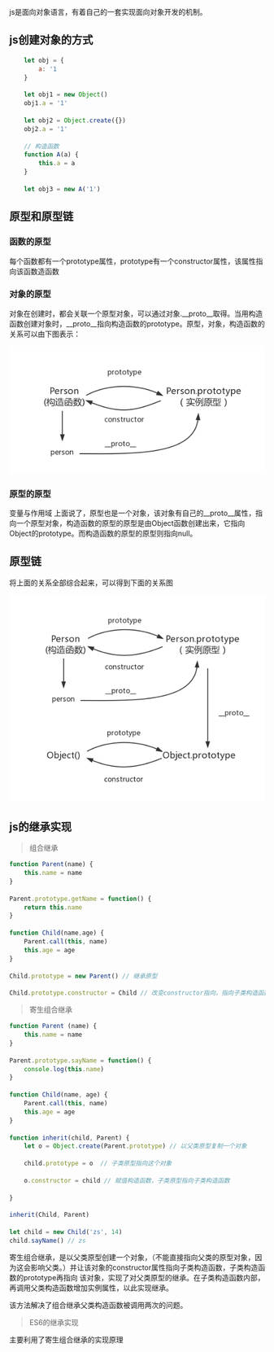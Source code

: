 js是面向对象语言，有着自己的一套实现面向对象开发的机制。
## js创建对象的方式
```javascript
    let obj = {
        a: '1
    }

    let obj1 = new Object()
    obj1.a = '1'

    let obj2 = Object.create({})
    obj2.a = '1'

    // 构造函数
    function A(a) {
        this.a = a
    }

    let obj3 = new A('1')


```
## 原型和原型链
### 函数的原型
每个函数都有一个prototype属性，prototype有一个constructor属性，该属性指向该函数造函数
### 对象的原型
对象在创建时，都会关联一个原型对象，可以通过对象.__proto__取得。当用构造函数创建对象时，__proto__指向构造函数的prototype。原型，对象，构造函数的关系可以由下图表示：

![Image text](../imgs/prototype3.png)

### 原型的原型
变量与作用域
上面说了，原型也是一个对象，该对象有自己的__proto__属性，指向一个原型对象，构造函数的原型的原型是由Object函数创建出来，它指向Object的prototype。而构造函数的原型的原型则指向null。

## 原型链
将上面的关系全部综合起来，可以得到下面的关系图

![Image text](../imgs/prototype2.png)

## js的继承实现
>组合继承


```javascript
function Parent(name) {
    this.name = name
}

Parent.prototype.getName = function() {
    return this.name
}

function Child(name,age) {
    Parent.call(this, name)
    this.age = age
}

Child.prototype = new Parent() // 继承原型

Child.prototype.constructor = Child // 改变constructor指向，指向子类构造函数

```

> 寄生组合继承

```javascript
function Parent (name) {
    this.name = name
}

Parent.prototype.sayName = function() {
    console.log(this.name)
}

function Child(name, age) {
    Parent.call(this, name)
    this.age = age
}

function inherit(child, Parent) {
    let o = Object.create(Parent.prototype) // 以父类原型复制一个对象

    child.prototype = o  // 子类原型指向这个对象

    o.constructor = child // 赋值构造函数，子类原型指向子类构造函数

}

inherit(Child, Parent)

let child = new Child('zs', 14)
child.sayName() // zs
````
寄生组合继承，是以父类原型创建一个对象，（不能直接指向父类的原型对象，因为这会影响父类。）并让该对象的constructor属性指向子类构造函数，子类构造函数的prototype再指向
该对象，实现了对父类原型的继承。在子类构造函数内部，再调用父类构造函数增加实例属性，以此实现继承。

该方法解决了组合继承父类构造函数被调用两次的问题。

> ES6的继承实现

主要利用了寄生组合继承的实现原理